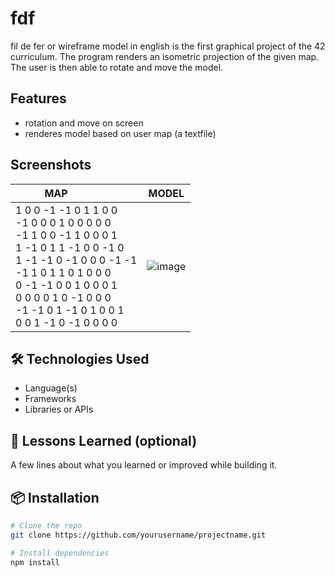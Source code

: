 # fdf

fil de fer or wireframe model in english is the first graphical project of the 42 curriculum. The program renders an isometric projection of the given map. The user is then able to rotate and move the model.   

## Features

- rotation and move on screen
- renderes model based on user map (a textfile)

## Screenshots

|<div style="width: 130px;">MAP</div>|    MODEL         |
| -----------  | ----------- |
|1 0 0 -1 -1 0 1 1 0 0  <br>-1 0 0 0 1 0 0 0 0 0  <br>-1 1 0 0 -1 1 0 0 0 1  <br>1 -1 0 1 1 -1 0 0 -1 0  <br>1 -1 -1 0 -1 0 0 0 -1 -1  <br>-1 1 0 1 1 0 1 0 0 0  <br>0 -1 -1 0 0 1 0 0 0 1  <br>0 0 0 0 1 0 -1 0 0 0  <br>-1 -1 0 1 -1 0 1 0 0 1  <br>0 0 1 -1 0 -1 0 0 0 0| ![image](https://github.com/user-attachments/assets/4e87438f-0aeb-4dd8-a5b4-ef9212b238d9)|


<!--
This map renderes this model:   
1 0 0 -1 -1 0 1 1 0 0  
-1 0 0 0 1 0 0 0 0 0  
-1 1 0 0 -1 1 0 0 0 1  
1 -1 0 1 1 -1 0 0 -1 0  
1 -1 -1 0 -1 0 0 0 -1 -1  
-1 1 0 1 1 0 1 0 0 0  
0 -1 -1 0 0 1 0 0 0 1  
0 0 0 0 1 0 -1 0 0 0  
-1 -1 0 1 -1 0 1 0 0 1  
0 0 1 -1 0 -1 0 0 0 0
![image](https://github.com/user-attachments/assets/4e87438f-0aeb-4dd8-a5b4-ef9212b238d9)
-->


## 🛠️ Technologies Used

- Language(s)
- Frameworks
- Libraries or APIs

## 🧠 Lessons Learned (optional)

A few lines about what you learned or improved while building it.

## 📦 Installation

```bash
# Clone the repo
git clone https://github.com/yourusername/projectname.git

# Install dependencies
npm install
